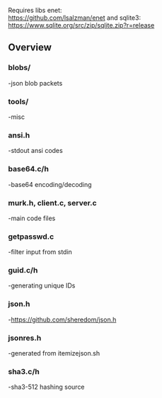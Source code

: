 Requires libs enet:<br>
https://github.com/lsalzman/enet
and sqlite3:<br>
https://www.sqlite.org/src/zip/sqlite.zip?r=release
<br>
## Overview
###  blobs/
-json blob packets
### tools/
-misc 
### ansi.h
-stdout ansi codes 
### base64.c/h
-base64 encoding/decoding
### murk.h, client.c, server.c 
-main code files 
### getpasswd.c 
-filter input from stdin
### guid.c/h
-generating unique IDs
### json.h
-https://github.com/sheredom/json.h
### jsonres.h
-generated from itemizejson.sh
### sha3.c/h
-sha3-512 hashing source 
